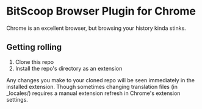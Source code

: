 BitScoop Browser Plugin for Chrome
=================

Chrome is an excellent browser, but browsing your history kinda stinks.

Getting rolling
----------------

1. Clone this repo
2. Install the repo's directory as an extension

Any changes you make to your cloned repo will be seen immediately in the installed extension. Though sometimes changing translation files (in _locales/) requires a manual extension refresh in Chrome's extension settings.
